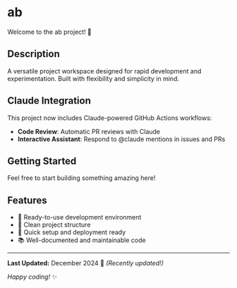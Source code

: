 # ab

Welcome to the ab project! 🚀

## Description

A versatile project workspace designed for rapid development and experimentation. Built with flexibility and simplicity in mind.

## Claude Integration

This project now includes Claude-powered GitHub Actions workflows:
- **Code Review**: Automatic PR reviews with Claude
- **Interactive Assistant**: Respond to @claude mentions in issues and PRs

## Getting Started

Feel free to start building something amazing here!

## Features

- 🔧 Ready-to-use development environment
- 📁 Clean project structure
- 🚀 Quick setup and deployment ready
- 📚 Well-documented and maintainable code

---

**Last Updated:** December 2024 📅 _(Recently updated!)_

*Happy coding!* ✨
